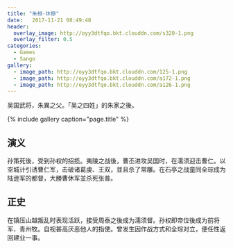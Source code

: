 ```yaml
---
title: "朱桓·休穆"
date:   2017-11-21 08:49:48
header:
  overlay_image: http://oyy3dtfqo.bkt.clouddn.com/s320-1.png
  overlay_filter: 0.5
categories:
  - Games
  - Sango
gallery:
  - image_path: http://oyy3dtfqo.bkt.clouddn.com/125-1.png
  - image_path: http://oyy3dtfqo.bkt.clouddn.com/a172-1.png
  - image_path: http://oyy3dtfqo.bkt.clouddn.com/a126-1.png
---
```


吴国武将，朱異之父。「吴之四姓」的朱家之後。

{% include gallery caption="page.title" %}

## 演义

孙策死後，受到孙权的招揽。夷陵之战後，曹丕进攻吴国时，在濡须迎击曹仁。以空城计引诱曹仁军，击破诸葛虔、王双，並且杀了常雕。在石亭之战童同全琮成为陆逊军的都督，大勝曹休军並杀死张普。

## 正史

在镇压山越叛乱时表现活跃，接受周泰之後成为濡须督。孙权即帝位後成为前将军、青州牧。自视甚高厌恶他人的指使。曾发生因作战方式和全琮对立，便任性返回建业一事。